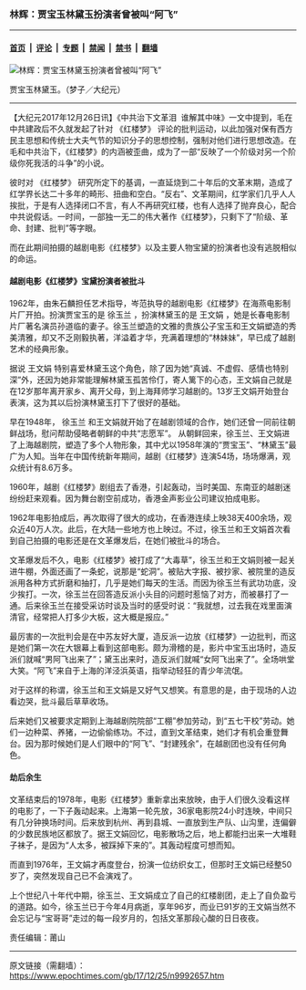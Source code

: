 ### 林辉：贾宝玉林黛玉扮演者曾被叫“阿飞”

---

#### [首页](../../../..?n9992657) &nbsp;|&nbsp; [评论](../../../../../epoch-comment?n9992657) &nbsp;|&nbsp; [专题](../../../../../epoch-special?n9992657) &nbsp;|&nbsp; [禁闻](../../../../../epoch-news?n9992657) &nbsp;|&nbsp; [禁书](../../../../../books?n9992657) &nbsp;|&nbsp; [翻墙](https://github.com/gfw-breaker/nogfw/blob/master/README.md?n9992657)


<div><img alt="林辉：贾宝玉林黛玉扮演者曾被叫“阿飞”" class="attachment-djy_600_400 size-djy_600_400 wp-post-image" src="https://i.epochtimes.com/assets/uploads/2017/12/82425a3d8c9f024ae6b4713647b52f70-600x400.jpg"/>
<div class="caption">
 <p>
  贾宝玉林黛玉。（梦子／大纪元）
 </p>
</div></div><hr/><div class="post_content" id="artbody" itemprop="articleBody">
 <!-- article content begin -->
 <p>
  【大纪元2017年12月26日讯】《中共治下文革泪  谁解其中味》一文中提到，毛在中共建政后不久就发起了针对
  <ok href="https://www.epochtimes.com/gb/tag/%E3%80%8A%E7%BA%A2%E6%A5%BC%E6%A2%A6%E3%80%8B.html">
   《红楼梦》
  </ok>
  评论的批判运动，以此加强对保有西方民主思想和传统士大夫气节的知识分子的思想控制，强制对他们进行思想改造。在毛和中共治下，《红楼梦》的内涵被歪曲，成为了一部“反映了一个阶级对另一个阶级你死我活的斗争”的小说。
 </p>
 <p>
  彼时对
  <ok href="https://www.epochtimes.com/gb/tag/%E3%80%8A%E7%BA%A2%E6%A5%BC%E6%A2%A6%E3%80%8B.html">
   《红楼梦》
  </ok>
  研究所定下的基调，一直延烧到二十年后的文革末期，造成了红学界长达二十多年的畸形、扭曲和空白。“反右”、文革期间，红学家们几乎人人挨批，于是有人选择闭口不言，有人不再研究红楼，也有人选择了抛弃良心，配合中共说假话。一时间，一部独一无二的伟大著作《红楼梦》，只剩下了“阶级、革命、封建、批判”等字眼。
 </p>
 <p>
  而在此期间拍摄的越剧电影《红楼梦》以及主要人物宝黛的扮演者也没有逃脱相似的命运。
 </p>
 <h4>
  <strong>
   越剧电影《红楼梦》宝黛扮演者被批斗
  </strong>
 </h4>
 <p>
  <strong>
  </strong>
  1962年，由朱石麟担任艺术指导，岑范执导的越剧电影《红楼梦》在海燕电影制片厂开拍。扮演贾宝玉的是
  <ok href="https://www.epochtimes.com/gb/tag/%E5%BE%90%E7%8E%89%E5%85%B0.html">
   徐玉兰
  </ok>
  ，扮演林黛玉的是
  <ok href="https://www.epochtimes.com/gb/tag/%E7%8E%8B%E6%96%87%E5%A8%9F.html">
   王文娟
  </ok>
  ，她是长春电影制片厂著名演员孙道临的妻子。徐玉兰塑造的文雅的贵族公子宝玉和王文娟塑造的秀美清雅，却又不乏刚毅执著，洋溢着才华，充满着理想的“林妹妹”，早已成了越剧艺术的经典形象。
 </p>
 <p>
  据说
  <ok href="https://www.epochtimes.com/gb/tag/%E7%8E%8B%E6%96%87%E5%A8%9F.html">
   王文娟
  </ok>
  特别喜爱林黛玉这个角色，除了因为她“真诚、不虚假、感情也特别深”外，还因为她非常能理解林黛玉孤苦伶仃，寄人篱下的心态，王文娟自己就是在12岁那年离开家乡、离开父母，到上海拜师学习越剧的。13岁王文娟开始登台表演，这为其以后扮演林黛玉打下了很好的基础。
 </p>
 <p>
  早在1948年，
  <ok href="https://www.epochtimes.com/gb/tag/%E5%BE%90%E7%8E%89%E5%85%B0.html">
   徐玉兰
  </ok>
  和王文娟就开始了在越剧领域的合作，她们还曾一同前往朝鲜战场，慰问帮助侵略者朝鲜的中共“志愿军”。 从朝鲜回来，徐玉兰、王文娟进了上海越剧院，塑造了多个人物形象，其中尤以1958年演的“贾宝玉”、“林黛玉”最广为人知。当年在中国传统新年期间，越剧《红楼梦》连演54场，场场爆满，观众统计有8.6万多。
 </p>
 <p>
  1960年，越剧《红楼梦》剧组去了香港，引起轰动，当时美国、东南亚的越剧迷纷纷赶来观看。因为舞台剧空前成功，香港金声影业公司建议拍成电影。
 </p>
 <p>
  1962年电影拍成后，再次取得了很大的成功，在香港连续上映38天400余场，观众近40万人次。此后，在大陆一些地方也上映过。不过，徐玉兰和王文娟首次看到自己拍摄的电影还是在文革爆发后，在她们被批斗的场合。
 </p>
 <p>
  文革爆发后不久，电影《红楼梦》被打成了“大毒草”，徐玉兰和王文娟则被一起关进牛棚，外面还画了一条蛇，说那是“蛇洞”。被贴大字报、被抄家、被院里的造反派用各种方式折磨和抽打，几乎是她们每天的生活。而因为徐玉兰有武功功底，没少挨打。一次，徐玉兰在回答造反派小头目的问题时惹恼了对方，而被暴打了一通。后来徐玉兰在接受采访时谈及当时的感受时说：“我就想，过去我在戏里面演清官，经常把人打多少大板，这大概是报应。”
 </p>
 <p>
  最厉害的一次批判会是在中苏友好大厦，造反派一边放《红楼梦》一边批判，而这是她们第一次在大银幕上看到这部电影。颇为滑稽的是，影片中宝玉出场时，造反派们就喊“男阿飞出来了”；黛玉出来时，造反派们就喊“女阿飞出来了”。全场哄堂大笑。“阿飞”来自于上海的洋泾浜英语，指举动轻狂的青少年流氓。
 </p>
 <p>
  对于这样的称谓，徐玉兰和王文娟是又好气又想笑。有意思的是，由于现场的人边看边哭，批斗最后草草收场。
 </p>
 <p>
  后来她们又被要求定期到上海越剧院院部“工棚”参加劳动，到“五七干校”劳动。她们一边种菜、养猪，一边偷偷练功。不过，直到文革结束，她们才有机会重登舞台。因为那时候她们是人们眼中的“阿飞”、“封建残余”，在越剧团也没有任何角色。
 </p>
 <h4>
  <strong>
   劫后余生
  </strong>
 </h4>
 <p>
  文革结束后的1978年，电影《红楼梦》重新拿出来放映，由于人们很久没看这样的电影了，一下子轰动起来。上海第一轮先放，36家电影院24小时连映，中间只有几分钟换场时间。后来放到杭州、再到县城、一直放到生产队、山沟里，连偏僻的少数民族地区都放了。据王文娟回忆，电影散场之后，地上都能扫出来一大堆鞋子袜子，是因为“人太多，被踩掉下来的”。其轰动程度可想而知。
 </p>
 <p>
  而直到1976年，王文娟才再度登台，扮演一位纺织女工，但那时王文娟已经整50岁了，突然发现自己已不会演戏了。
 </p>
 <p>
  上个世纪八十年代中期，徐玉兰、王文娟成立了自己的红楼剧团，走上了自负盈亏的道路。如今，徐玉兰已于今年4月病逝，享年96岁，而业已91岁的王文娟当然不会忘记与“宝哥哥”走过的每一段岁月的，包括文革那段心酸的日日夜夜。
 </p>
 <p>
  责任编辑：莆山
 </p>
 <!-- article content end -->
 <div id="below_article_ad">
 </div>
</div>


---

原文链接（需翻墙）：https://www.epochtimes.com/gb/17/12/25/n9992657.htm